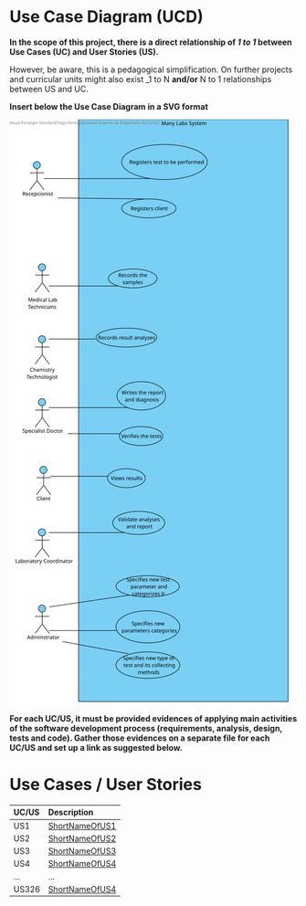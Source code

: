 # Use Case Diagram (UCD)

**In the scope of this project, there is a direct relationship of _1 to 1_ between Use Cases (UC) and User Stories (US).**

However, be aware, this is a pedagogical simplification. On further projects and curricular units might also exist _1 to N **and/or** N to 1 relationships between US and UC.

**Insert below the Use Case Diagram in a SVG format**

![DUC](Teste.svg)


**For each UC/US, it must be provided evidences of applying main activities of the software development process (requirements, analysis, design, tests and code). Gather those evidences on a separate file for each UC/US and set up a link as suggested below.**

# Use Cases / User Stories
| UC/US  | Description                                                               |                   
|:----|:------------------------------------------------------------------------|
| US1 | [ShortNameOfUS1](US1.md)   |
| US2 | [ShortNameOfUS2](US2.md)  |
| US3 | [ShortNameOfUS3](US3/US3.md)|
| US4 | [ShortNameOfUS4](US4.md)|
| ... | ...|
| US326 | [ShortNameOfUS4](US326.md)|
